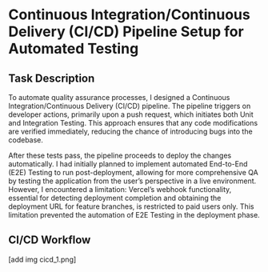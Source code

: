 # Continuous Integration/Continuous Delivery (CI/CD) Pipeline Setup for Automated Testing

## Task Description

To automate quality assurance processes, I designed a Continuous Integration/Continuous Delivery (CI/CD) pipeline. The pipeline triggers on developer actions, primarily upon a push request, which initiates both Unit and Integration Testing. This approach ensures that any code modifications are verified immediately, reducing the chance of introducing bugs into the codebase.

After these tests pass, the pipeline proceeds to deploy the changes automatically. I had initially planned to implement automated End-to-End (E2E) Testing to run post-deployment, allowing for more comprehensive QA by testing the application from the user’s perspective in a live environment. However, I encountered a limitation: Vercel’s webhook functionality, essential for detecting deployment completion and obtaining the deployment URL for feature branches, is restricted to paid users only. This limitation prevented the automation of E2E Testing in the deployment phase.

## CI/CD Workflow

[add img cicd_1.png]
